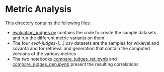 # Metric Analysis

This directory contains the following files:
- [evaluation_judges.py](evaluation_judges.py) contains the code to create the sample datasets and run the different metric variants on them
- The four *eval-judges-[...].csv* datasets are the samples for wikieval and sovanta and for retrieval and generation that contain the computed versions of the various metrics
- The two notebooks [compare_judges_ret.ipynb](compare_judges_ret.ipynb) and [compare_judges_gen.ipynb](compare_judges_gen.ipynb) present the resulting correlations